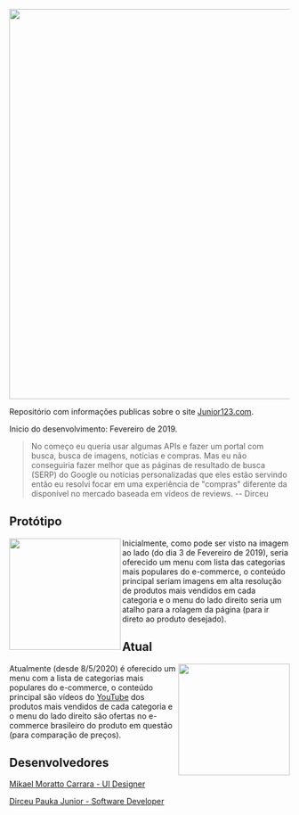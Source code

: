 <p align="center">
  <a target="_blank" href="https://junior123.com"><img width="700" src="https://github.com/dirceup/junior123-public/blob/master/junior123-sunshine.png" /></a>
</p>

Repositório com informações publicas sobre o site [Junior123.com](https://junior123.com).

Inicio do desenvolvimento: Fevereiro de 2019.

> No começo eu queria usar algumas APIs e fazer um portal com busca, busca de imagens, notícias e compras. Mas eu não conseguiria fazer melhor que as páginas de resultado de busca (SERP) do Google ou notícias personalizadas que eles estão servindo então eu resolvi focar em uma experiência de "compras" diferente da disponível no mercado baseada em vídeos de reviews. -- Dirceu

## Protótipo

<img align="left" width="200" src="https://github.com/dirceup/junior123-public/blob/master/prototipo.png" /> Inicialmente, como pode ser visto na imagem ao lado (do dia 3 de Fevereiro de 2019), seria oferecido um menu com lista das categorias mais populares do e-commerce, o conteúdo principal seriam imagens em alta resolução de produtos mais vendidos em cada categoria e o menu do lado direito seria um atalho para a rolagem da página (para ir direto ao produto desejado).

## Atual

<img align="right" width="200" src="https://github.com/dirceup/junior123-public/blob/master/atual.png" /> Atualmente (desde 8/5/2020) é oferecido um menu com a lista de categorias mais populares do e-commerce, o conteúdo principal são vídeos do [YouTube](https://youtube.com/) dos produtos mais vendidos de cada categoria e o menu do lado direito são ofertas no e-commerce brasileiro do produto em questão (para comparação de preços).

## Desenvolvedores

<a href="https://github.com/mikaelcarrara">Mikael Moratto Carrara - UI Designer</a>

<a href="https://github.com/dirceup">Dirceu Pauka Junior - Software Developer</a>
